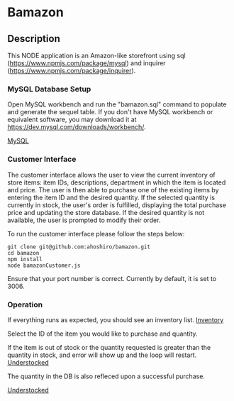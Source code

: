 # Bamazon

## Description

This NODE application is an Amazon-like storefront using sql (https://www.npmjs.com/package/mysql) and inquirer (https://www.npmjs.com/package/inquirer). 


### MySQL Database Setup

Open MySQL workbench and run the "bamazon.sql" command to populate and generate the sequel table. If you don't have MySQL workbench or equivalent software, you may download it at https://dev.mysql.com/downloads/workbench/. 

[MySQL](images/SQLworkbenchBamazon.png)

### Customer Interface

The customer interface allows the user to view the current inventory of store items: item IDs, descriptions, department in which the item is located and price. The user is then able to purchase one of the existing items by entering the item ID and the desired quantity. If the selected quantity is currently in stock, the user's order is fulfilled, displaying the total purchase price and updating the store database. If the desired quantity is not available, the user is prompted to modify their order.

To run the customer interface please follow the steps below:

	git clone git@github.com:ahoshiro/bamazon.git
	cd bamazon
	npm install
	node bamazonCustomer.js

  Ensure that your port number is correct. Currently by default, it is set to 3006. 

### Operation

  If everything runs as expected, you should see an inventory list. 
 [Inventory](images/bamazonpurchase.png)

 Select the ID of the item you would like to purchase and quantity.

 If the item is out of stock or the quantity requested is greater than the quantity in stock, and error will show up and the loop will restart. 
[Understocked](images/bamazonunderstocked.png)

The quantity in the DB is also refleced upon a successful purchase. 

[Understocked](images/SQLworkbenchBamazonUnderstocked)



